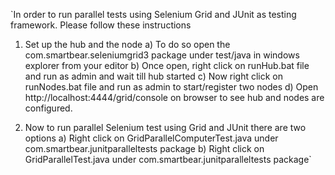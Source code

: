 `In order to run parallel tests using Selenium Grid and JUnit as testing framework.
Please follow these instructions

1) Set up the hub and the node
    a) To do so open the com.smartbear.seleniumgrid3 package under test/java in windows explorer from your editor
    b) Once open, right click on runHub.bat file and run as admin and wait till hub started
    c) Now right click on runNodes.bat file and run as admin to start/register two nodes
    d) Open http://localhost:4444/grid/console on browser to see hub and nodes are configured.
   
2) Now to run parallel Selenium test using Grid and JUnit there are two options
    a) Right click on GridParallelComputerTest.java under com.smartbear.junitparalleltests package
    b) Right click on GridParallelTest.java under com.smartbear.junitparalleltests package`